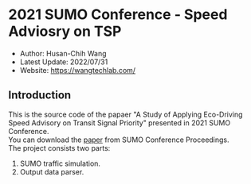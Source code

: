 # 2021 SUMO Conference - Speed Adviosry on TSP

* Author: Husan-Chih Wang
* Latest Update: 2022/07/31 
* Website: https://wangtechlab.com/

## Introduction
This is the source code of the papaer "A Study of Applying Eco-Driving Speed Advisory on Transit Signal Priority" presented in 2021 SUMO Conference. 
<br>You can download the [paper](https://www.tib-op.org/ojs/index.php/scp/article/view/92) from SUMO Conference Proceedings. 
<br>The project consists two parts: 
1. SUMO traffic simulation. 
2. Output data parser.  





